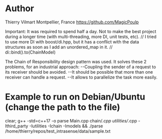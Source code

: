 # Author

Thierry Vilmart
Montpellier, France
https://github.com/MagicPoulp

Important:
It was required to spend half a day. Not to make the best project during a longer time (with multi-threading, more DI, unit tests, etc).
// I tried to use more DI with boost/di.hpp, but it has a conflict with the data structures as soon as I add an unordered_map in it.
// di::bind<ChainModel>().to(ChainModel)

The Chain of Responsibility design pattern was used.
It solves these 2 problems, for an industrial approach:
--Coupling the sender of a request to its receiver should be avoided.
--It should be possible that more than one receiver can handle a request.
--It allows to parallelize the task more easily.

# Example to run on Debian/Ubuntu (change the path to the file)

clear; g++ -std=c++17 -o parse Main.cpp chain/*.cpp utilities/*.cpp -Ithird_party -Iutilities -Ichain -Imodels && ./parse /home/thierry/repos/test_intrasense/data/sample.txt
